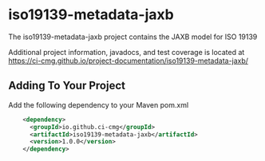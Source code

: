 # iso19139-metadata-jaxb

The iso19139-metadata-jaxb project contains the JAXB model for ISO 19139

Additional project information, javadocs, and test coverage is located at https://ci-cmg.github.io/project-documentation/iso19139-metadata-jaxb/

## Adding To Your Project

Add the following dependency to your Maven pom.xml

```xml
    <dependency>
      <groupId>io.github.ci-cmg</groupId>
      <artifactId>iso19139-metadata-jaxb</artifactId>
      <version>1.0.0</version>
    </dependency>
```

